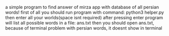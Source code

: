 a simple program to find answer of mirza app with database of all persian words!
first of all you should run program with command: python3 helper.py
then enter all your worlds(space isnt required)
after pressing enter program will list all possible words in a file: ans.txt
then you should open ans.txt, because of terminal problem with persian words, it doesnt show in terminal
